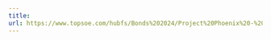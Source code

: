 ```yaml
---
title: 
url: https://www.topsoe.com/hubfs/Bonds%202024/Project%20Phoenix%20-%20Investor%20Presentation_TOPSOE_11052024_V1%20WEBSITE%20VERSION.pdf
---
```


